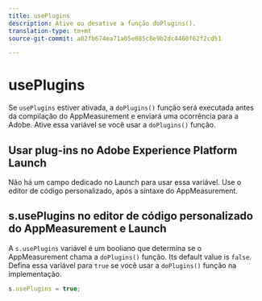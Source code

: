 ```yaml
---
title: usePlugins
description: Ative ou desative a função doPlugins().
translation-type: tm+mt
source-git-commit: a02fb674ea71a05e085c8e9b2dc4460f62f2cd51

---
```



# usePlugins

Se `usePlugins` estiver ativada, a `doPlugins()` função será executada antes da compilação do AppMeasurement e enviará uma ocorrência para a Adobe. Ative essa variável se você usar a `doPlugins()` função.

## Usar plug-ins no Adobe Experience Platform Launch

Não há um campo dedicado no Launch para usar essa variável. Use o editor de código personalizado, após a sintaxe do AppMeasurement.

## s.usePlugins no editor de código personalizado do AppMeasurement e Launch

A `s.usePlugins` variável é um booliano que determina se o AppMeasurement chama a `doPlugins()` função. Its default value is `false`. Defina essa variável para `true` se você usar a `doPlugins()` função na implementação.

```js
s.usePlugins = true;
```
